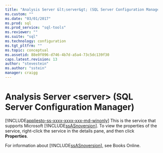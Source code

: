 ```yaml
---
title: "Analysis Server &lt;server&gt; (SQL Server Configuration Manager) | Microsoft Docs"
ms.custom: ""
ms.date: "03/01/2017"
ms.prod: sql
ms.prod_service: "sql-tools"
ms.reviewer: ""
ms.suite: "sql"
ms.technology: configuration
ms.tgt_pltfrm: ""
ms.topic: conceptual
ms.assetid: 88e0f096-d746-4b7d-a5a4-73c5dc139f30
caps.latest.revision: 13
author: "stevestein"
ms.author: "sstein"
manager: craigg
---
```

# Analysis Server &lt;server&gt; (SQL Server Configuration Manager)
[!INCLUDE[appliesto-ss-xxxx-xxxx-xxx-md-winonly](../../includes/appliesto-ss-xxxx-xxxx-xxx-md-winonly.md)]
  This is the service that supports Microsoft [!INCLUDE[ssASnoversion](../../includes/ssasnoversion-md.md)]. To view the properties of the service, right-click the service in the details pane, and then click **Properties**.  
  
 For information about [!INCLUDE[ssASnoversion](../../includes/ssasnoversion-md.md)], see Books Online.  
  
  
